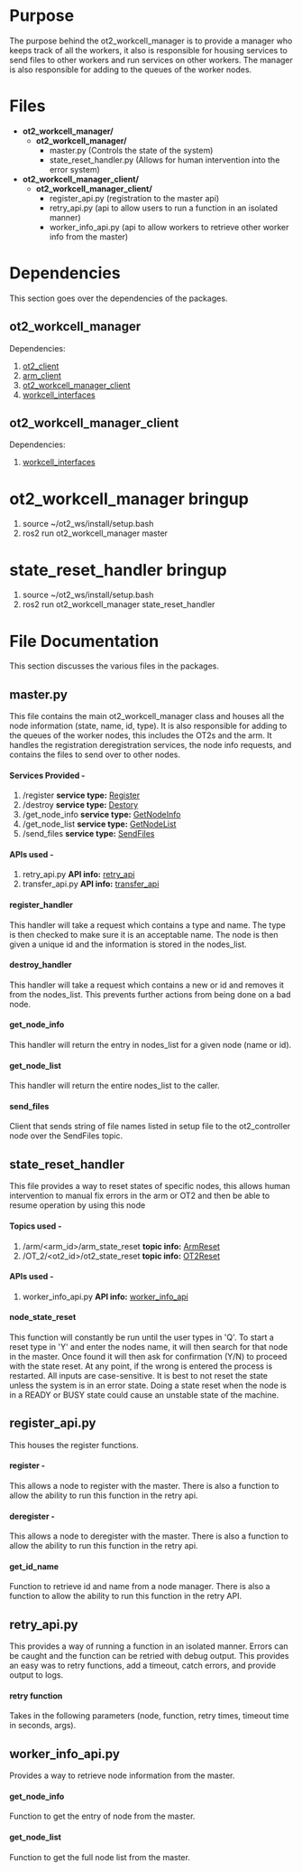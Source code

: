 # Purpose
The purpose behind the ot2_workcell_manager is to provide a manager who keeps track of all the workers, it also is responsible for housing services to send files to other workers and run services on other workers. The manager is also responsible for adding to the queues of the worker nodes. 

# Files
* **ot2_workcell_manager/**
	* **ot2_workcell_manager/**
		* master.py (Controls the state of the system)  
		* state_reset_handler.py (Allows for human intervention into the error system) 
* **ot2_workcell_manager_client/**
	* **ot2_workcell_manager_client/**
		* register_api.py (registration to the master api)
		* retry_api.py (api to allow users to run a function in an isolated manner)
		* worker_info_api.py (api to allow workers to retrieve other worker info from the master)

# Dependencies
This section goes over the dependencies of the packages.
## ot2_workcell_manager
Dependencies:
1. [ot2_client](ot2_controller)
2. [arm_client](arm_controller)
3. [ot2_workcell_manager_client](ot2_workcell_manager)
4. [workcell_interfaces](workcell_interfaces)

## ot2_workcell_manager_client
Dependencies:
1. [workcell_interfaces](workcell_interfaces)

# ot2_workcell_manager bringup 
1. source ~/ot2_ws/install/setup.bash  
2. ros2 run ot2_workcell_manager master

# state_reset_handler bringup
1. source ~/ot2_ws/install/setup.bash  
2. ros2 run ot2_workcell_manager state_reset_handler

# File Documentation
This section discusses the various files in the packages. 

## master.py
This file contains the main ot2_workcell_manager class and houses all the node information (state, name, id, type). It is also responsible for adding to the queues of the worker nodes, this includes the OT2s and the arm. It handles the registration deregistration services, the node info requests, and contains the files to send over to other nodes. 

#### Services Provided -
1. /register **service type:** [Register](workcell_interfaces) 
2. /destroy **service type:** [Destory](workcell_interfaces)
3. /get_node_info **service type:** [GetNodeInfo](workcell_interfaces)
4. /get_node_list **service type:** [GetNodeList](workcell_interfaces)
5. /send_files **service type:** [SendFiles](workcell_interfaces)

#### APIs used -
1. retry_api.py **API info:** [retry_api](ot2_workcell_manager)
2. transfer_api.py **API info:** [transfer_api](arm_controller)

#### register_handler
This handler will take a request which contains a type and name. The type is then checked to make sure it is an acceptable name. The node is then given a unique id and the information is stored in the nodes_list. 

#### destroy_handler
This handler will take a request which contains a new or id and removes it from the nodes_list. This prevents further actions from being done on a bad node. 

#### get_node_info
This handler will return the entry in nodes_list for a given node (name or id). 

#### get_node_list
This handler will return the entire nodes_list to the caller. 

#### send_files
Client that sends string of file names listed in setup file to the ot2_controller node over the SendFiles topic.

## state_reset_handler
This file provides a way to reset states of specific nodes, this allows human intervention to manual fix errors in the arm or OT2 and then be able to resume operation by using this node

#### Topics used - 
1. /arm/<arm_id>/arm_state_reset **topic info:** [ArmReset](workcell_interfaces)
2. /OT_2/<ot2_id>/ot2_state_reset **topic info:** [OT2Reset](workcell_interfaces)

#### APIs used - 
1. worker_info_api.py **API info:** [worker_info_api](ot2_workcell_manager)

#### node_state_reset
This function will constantly be run until the user types in 'Q'. To start a reset type in 'Y' and enter the nodes name, it will then search for that node in the master. Once found it will then ask for confirmation (Y/N) to proceed with the state reset. At any point, if the wrong is entered the process is restarted. All inputs are case-sensitive. It is best to not reset the state unless the system is in an error state. Doing a state reset when the node is in a READY or BUSY state could cause an unstable state of the machine. 

## register_api.py
This houses the register functions. 

#### register - 
This allows a node to register with the master. There is also a function to allow the ability to run this function in the retry api.

#### deregister - 
This allows a node to deregister with the master. There is also a function to allow the ability to run this function in the retry api.

#### get_id_name
Function to retrieve id and name from a node manager. There is also a function to allow the ability to run this function in the retry API.

## retry_api.py
This provides a way of running a function in an isolated manner. Errors can be caught and the function can be retried with debug output. This provides an easy was to retry functions, add a timeout, catch errors, and provide output to logs. 

#### retry function
Takes in the following parameters (node, function, retry times, timeout time in seconds, args). 

## worker_info_api.py
Provides a way to retrieve node information from the master. 

#### get_node_info
Function to get the entry of node from the master. 

#### get_node_list
Function to get the full node list from the master.  
